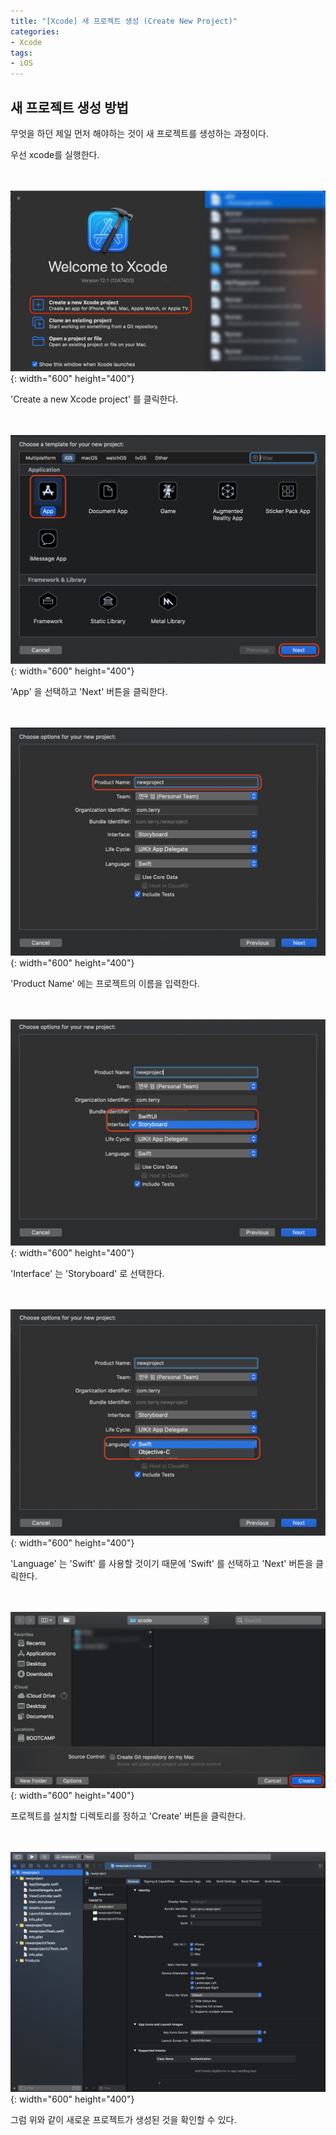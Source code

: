 ```yaml
---
title: "[Xcode] 새 프로젝트 생성 (Create New Project)"
categories:
- Xcode
tags:
- iOS
---
```


## 새 프로젝트 생성 방법

무엇을 하던 제일 먼저 해야하는 것이 새 프로젝트를 생성하는 과정이다.

우선 xcode를 실행한다.
<br><br><br>

![Example1](/assets/swift/NewProject/Example1.png){: width="600" height="400"}

'Create a new Xcode project' 를 클릭한다.
<br><br><br>

![Example2](/assets/swift/NewProject/Example2.png){: width="600" height="400"}

'App' 을 선택하고 'Next' 버튼을 클릭한다.
<br><br><br>

![Example3](/assets/swift/NewProject/Example3.png){: width="600" height="400"}

'Product Name' 에는 프로젝트의 이름을 입력한다.
<br><br><br>

![Example4](/assets/swift/NewProject/Example4.png){: width="600" height="400"}

'Interface' 는 'Storyboard' 로 선택한다.
<br><br><br>

![Example5](/assets/swift/NewProject/Example5.png){: width="600" height="400"}

'Language' 는 'Swift' 를 사용할 것이기 때문에 'Swift' 를 선택하고 'Next' 버튼을 클릭한다.
<br><br><br>

![Example6](/assets/swift/NewProject/Example6.png){: width="600" height="400"}

프로젝트를 설치할 디렉토리를 정하고 'Create' 버튼을 클릭한다.
<br><br><br>

![Example7](/assets/swift/NewProject/Example7.png){: width="600" height="400"}

그럼 위와 같이 새로운 프로젝트가 생성된 것을 확인할 수 있다.
<br><br><br>
